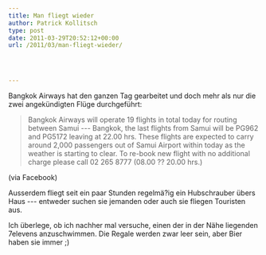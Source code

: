 ```yaml
---
title: Man fliegt wieder
author: Patrick Kollitsch
type: post
date: 2011-03-29T20:52:12+00:00
url: /2011/03/man-fliegt-wieder/




---
```

Bangkok Airways hat den ganzen Tag gearbeitet und doch mehr als nur die zwei angekündigten Flüge durchgeführt:

> Bangkok Airways will operate 19 flights in total today for routing between Samui --- Bangkok, the last flights from Samui will be PG962 and PG5172 leaving at 22.00 hrs. These flights are expected to carry around 2,000 passengers out of Samui Airport within today as the weather is starting to clear. To re-book new flight with no additional charge please call 02 265 8777 (08.00 ?? 20.00 hrs.)

(via Facebook)

Ausserdem fliegt seit ein paar Stunden regelmä?ig ein Hubschrauber übers Haus --- entweder suchen sie jemanden oder auch sie fliegen Touristen aus. 

Ich überlege, ob ich nachher mal versuche, einen der in der Nähe liegenden 7elevens anzuschwimmen. Die Regale werden zwar leer sein, aber Bier haben sie immer ;)